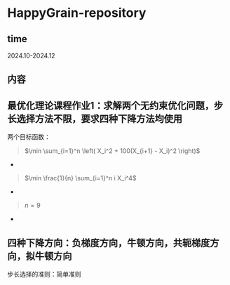 # HappyGrain-repository
## time
2024.10-2024.12
## 内容
最优化理论课程作业1：求解两个无约束优化问题，步长选择方法不限，要求四种下降方法均使用
-
两个目标函数：
> $\min \sum_{i=1}^n \left( X_i^2 + 100(X_{i+1} - X_i)^2 \right)$ 
-
> $\min \frac{1}{n} \sum_{i=1}^n i X_i^4$  
-
> $n=9$
-
四种下降方向：负梯度方向，牛顿方向，共轭梯度方向，拟牛顿方向
-
步长选择的准则：简单准则
